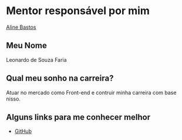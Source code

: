 # Mentor responsável por mim

[Aline Bastos](/mentors/profiles/aline_bastos.md)

## Meu Nome

Leonardo de Souza Faria

## Qual meu sonho na carreira?

Atuar no mercado como Front-end e contruir minha carreira com base nisso.

## Alguns links para me conhecer melhor

- [GitHub](https://www.github.com/lecoleco45)
